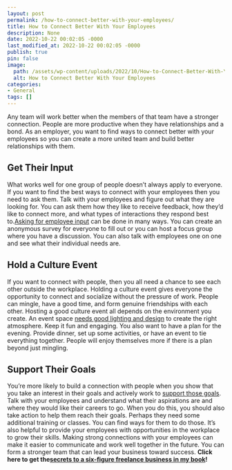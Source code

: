 ```yaml
---
layout: post
permalink: /how-to-connect-better-with-your-employees/
title: How to Connect Better With Your Employees
description: None
date: 2022-10-22 00:02:05 -0000
last_modified_at: 2022-10-22 00:02:05 -0000
publish: true
pin: false
image:
  path: /assets/wp-content/uploads/2022/10/How-to-Connect-Better-With-Your-Employees.jpg
  alt: How to Connect Better With Your Employees
categories:
- General
tags: []
---
```

Any team will work better when the members of that team have a stronger connection. People are more productive when they have relationships and a bond. As an employer, you want to find ways to connect better with your employees so you can create a more united team and build better relationships with them.

## **Get Their Input**

What works well for one group of people doesn’t always apply to everyone. If you want to find the best ways to connect with your employees then you need to ask them. Talk with your employees and figure out what they are looking for. You can ask them how they like to receive feedback, how they’d like to connect more, and what types of interactions they respond best to.[Asking for employee input](https://pomonachamber.org/4-ways-to-get-employee-input/) can be done in many ways. You can create an anonymous survey for everyone to fill out or you can host a focus group where you have a discussion. You can also talk with employees one on one and see what their individual needs are.

## **Hold a Culture Event**

If you want to connect with people, then you all need a chance to see each other outside the workplace. Holding a culture event gives everyone the opportunity to connect and socialize without the pressure of work. People can mingle, have a good time, and form genuine friendships with each other. Hosting a good culture event all depends on the environment you create. An event space [needs good lighting and design](https://josephsmithmemorialbuildingmeetingsandevents.com/factors-to-consider-when-booking-a-private-event-space) to create the right atmosphere. Keep it fun and engaging. You also want to have a plan for the evening. Provide dinner, set up some activities, or have an event to tie everything together. People will enjoy themselves more if there is a plan beyond just mingling.

## **Support Their Goals**

You’re more likely to build a connection with people when you show that you take an interest in their goals and actively work to [support those goals](https://www.arcintegrated.com/5-ways-leaders-can-support-employee-goals/). Talk with your employees and understand what their aspirations are and where they would like their careers to go. When you do this, you should also take action to help them reach their goals. Perhaps they need some additional training or classes. You can find ways for them to do those. It’s also helpful to provide your employees with opportunities in the workplace to grow their skills. Making strong connections with your employees can make it easier to communicate and work well together in the future. You can form a stronger team that can lead your business toward success. **Click here to get the[secrets to a six-figure freelance business in my book](https://kbagoy.thrivecart.com/book-lto-6ff/)!**
